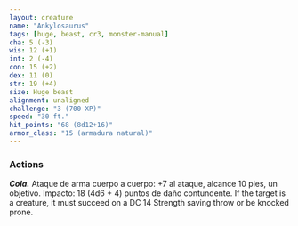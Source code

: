 ```yaml
---
layout: creature
name: "Ankylosaurus"
tags: [huge, beast, cr3, monster-manual]
cha: 5 (-3)
wis: 12 (+1)
int: 2 (-4)
con: 15 (+2)
dex: 11 (0)
str: 19 (+4)
size: Huge beast
alignment: unaligned
challenge: "3 (700 XP)"
speed: "30 ft."
hit_points: "68 (8d12+16)"
armor_class: "15 (armadura natural)"
---
```


### Actions

***Cola.*** Ataque de arma cuerpo a cuerpo: +7 al ataque, alcance 10 pies, un objetivo. Impacto: 18 (4d6 + 4) puntos de daño contundente. If the target is a creature, it must succeed on a DC 14 Strength saving throw or be knocked prone.